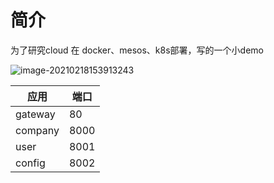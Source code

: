 # 简介

为了研究cloud 在 docker、mesos、k8s部署，写的一个小demo 

![image-20210218153913243](https://gitee.com/haloujava/pics/raw/master/img/xiaorenreenjian.png)



| 应用    | 端口 |
| ------- | ---- |
| gateway | 80   |
| company | 8000 |
| user | 8001   |
| config | 8002   |





